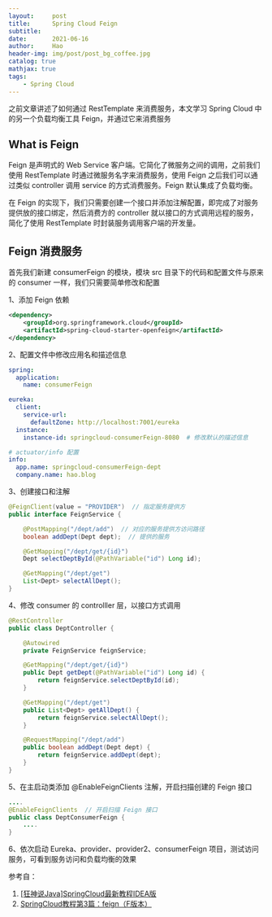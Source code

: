 ```yaml
---
layout:     post
title:      Spring Cloud Feign
subtitle:   
date:       2021-06-16
author:     Hao
header-img: img/post/post_bg_coffee.jpg
catalog: true
mathjax: true
tags:
    - Spring Cloud
---
```


之前文章讲述了如何通过 RestTemplate 来消费服务，本文学习 Spring Cloud 中的另一个负载均衡工具 Feign，并通过它来消费服务

## What is Feign

Feign 是声明式的 Web Service 客户端。它简化了微服务之间的调用，之前我们使用 RestTemplate 时通过微服务名字来消费服务，使用 Feign 之后我们可以通过类似 controller 调用 service 的方式消费服务。Feign 默认集成了负载均衡。

在 Feign 的实现下，我们只需要创建一个接口并添加注解配置，即完成了对服务提供放的接口绑定，然后消费方的 controller 就以接口的方式调用远程的服务，简化了使用 RestTemplate 时封装服务调用客户端的开发量。

## Feign 消费服务

首先我们新建 consumerFeign 的模块，模块 src 目录下的代码和配置文件与原来的 consumer 一样，我们只需要简单修改和配置

1、添加 Feign 依赖

```xml
<dependency>
    <groupId>org.springframework.cloud</groupId>
    <artifactId>spring-cloud-starter-openfeign</artifactId>
</dependency>
```

2、配置文件中修改应用名和描述信息

```yml
spring:
  application:
    name: consumerFeign

eureka:
  client:
    service-url:
      defaultZone: http://localhost:7001/eureka
  instance:
    instance-id: springcloud-consumerFeign-8080  # 修改默认的描述信息

# actuator/info 配置
info:
  app.name: springcloud-consumerFeign-dept
  company.name: hao.blog
```

3、创建接口和注解

```java
@FeignClient(value = "PROVIDER")  // 指定服务提供方
public interface FeignService {

    @PostMapping("/dept/add")  // 对应的服务提供方访问路径
    boolean addDept(Dept dept);  // 提供的服务

    @GetMapping("/dept/get/{id}")
    Dept selectDeptById(@PathVariable("id") Long id);

    @GetMapping("/dept/get")
    List<Dept> selectAllDept();
}
```

4、修改 consumer 的 controlller 层，以接口方式调用

```java
@RestController
public class DeptController {

    @Autowired
    private FeignService feignService;

    @GetMapping("/dept/get/{id}")
    public Dept getDept(@PathVariable("id") Long id) {
        return feignService.selectDeptById(id);
    }

    @GetMapping("/dept/get")
    public List<Dept> getAllDept() {
        return feignService.selectAllDept();
    }

    @RequestMapping("/dept/add")
    public boolean addDept(Dept dept) {
        return feignService.addDept(dept);
    }
}
```

5、在主启动类添加 @EnableFeignClients 注解，开启扫描创建的 Feign 接口

```java
....
@EnableFeignClients  // 开启扫描 Feign 接口
public class DeptConsumerFeign {
    ....
}
```

6、依次启动 Eureka、provider、provider2、consumerFeign 项目，测试访问服务，可看到服务访问和负载均衡的效果

参考自：
1. [[狂神说Java]SpringCloud最新教程IDEA版](https://www.bilibili.com/video/BV1jJ411S7xr?p=13)
2. [SpringCloud教程第3篇：feign（F版本）](https://www.fangzhipeng.com/springcloud/2018/08/03/sc-f3-feign.html)